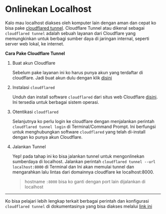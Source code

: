 # Onlinekan Localhost

Kalo mau localhost diakses oleh komputer lain dengan aman dan cepat ko bisa pake
[cloudflared tunnel](https://developers.cloudflare.com/cloudflare-one/connections/connect-networks/).
Cloudflare Tunnel atau dikenal sebagai `cloudflared tunnel` adalah sebuah layanan dari Cloudflare yang memungkinkan
untuk berbagi sumber daya di jaringan internal, seperti server web lokal, ke internet.

**Cara Pake Cloudflare Tunnel**

1. Buat akun Cloudflare

    Sebelum pake layanan ini ko harus punya akun yang terdaftar di cloudflare. Jadi buat akun dulu dengan
    klik [disini](https://dash.cloudflare.com/sign-up)

2. Instalasi `cloudflared`

    Unduh dan install software `cloudflared` dari situs web Cloudflare [disini](https://developers.cloudflare.com/cloudflare-one/connections/connect-networks/get-started/create-local-tunnel/). Ini tersedia untuk berbagai sistem operasi.
    
3. Otentikasi `cloudflared`

    Selanjutnya ko perlu login ke cloudflare dengan menjalankan perintah `cloudflared tunnel login` di Terminal/Command Prompt. Ini berfungsi untuk menghubungkan software `cloudflared` yang telah di-install dengan ko punya akun Cloudflare.
    
4. Jalankan Tunnel

    Yep! pada tahap ini ko bisa jalankan tunnel untuk mengonlinekan sumberdaya di localhost.
    Jalankan perintah `cloudflared tunnel --url localhost:8000` di Terminal dan Ini akan memulai tunnel dan mengarahkan lalu lintas dari domainnya cloudflare ke localhost:8000.
    
    >  hostname `:8000` bisa ko ganti dengan port lain dijalankan di localhost
    
---    

Ko bisa pelajari lebih lengkap terkait berbagai perintah dan konfigurasi `cloudflared tunnel` di dokumentasinya
yang bisa diakses melalui [link ini](https://developers.cloudflare.com/cloudflare-one/connections/connect-networks/get-started/)
